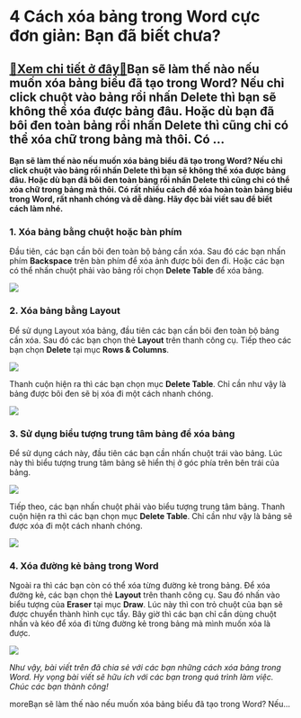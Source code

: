 4 Cách xóa bảng trong Word cực đơn giản: Bạn đã biết chưa?
==========================================================

[:gift:Xem chi tiết ở đây:gift:](https://hddtvn.com/4-cach-xoa-bang-trong-word-cuc-don-gian-ban-da-biet-chua/)Bạn sẽ làm thế nào nếu muốn xóa bảng biểu đã tạo trong Word? Nếu chỉ click chuột vào bảng rồi nhấn Delete thì bạn sẽ không thể xóa được bảng đâu. Hoặc dù bạn đã bôi đen toàn bảng rồi nhấn Delete thì cũng chỉ có thể xóa chữ trong bảng mà thôi. Có …
-------------------------------------------------------------------------------------------------------------------------------------------------------------------------------------------------------------------------------------------------------

**Bạn sẽ làm thế nào nếu muốn xóa bảng biểu đã tạo trong Word? Nếu chỉ click chuột vào bảng rồi nhấn Delete thì bạn sẽ không thể xóa được bảng đâu. Hoặc dù bạn đã bôi đen toàn bảng rồi nhấn Delete thì cũng chỉ có thể xóa chữ trong bảng mà thôi. Có rất nhiều cách để xóa hoàn toàn bảng biểu trong Word, rất nhanh chóng và dễ dàng. Hãy đọc bài viết sau để biết cách làm nhé.**


### 1. Xóa bảng bằng chuột hoặc bàn phím


Đầu tiên, các bạn cần bôi đen toàn bộ bảng cần xóa. Sau đó các bạn nhấn phím **Backspace** trên bàn phím để xóa ảnh được bôi đen đi. Hoặc các bạn có thể nhấn chuột phải vào bảng rồi chọn **Delete Table** để xóa bảng.


![](https://hddtvn.com/wp-content/uploads/2021/01/D2eKtnZ.png)


### 2. Xóa bảng bằng Layout


Để sử dụng Layout xóa bảng, đầu tiên các bạn cần bôi đen toàn bộ bảng cần xóa. Sau đó các bạn chọn thẻ **Layout** trên thanh công cụ. Tiếp theo các bạn chọn **Delete** tại mục **Rows & Columns**.


![](https://hddtvn.com/wp-content/uploads/2021/01/OLPh8Ck.png)


Thanh cuộn hiện ra thì các bạn chọn mục **Delete Table**. Chỉ cần như vậy là bảng được bôi đen sẽ bị xóa đi một cách nhanh chóng.


![](https://hddtvn.com/wp-content/uploads/2021/01/vfm5AiU.png)


### 3. Sử dụng biểu tượng trung tâm bảng để xóa bảng


Để sử dụng cách này, đầu tiên các bạn cần nhấn chuột trái vào bảng. Lúc này thì biểu tượng trung tâm bảng sẽ hiển thị ở góc phía trên bên trái của bảng.


![](https://hddtvn.com/wp-content/uploads/2021/01/JgibZgC.png)


Tiếp theo, các bạn nhấn chuột phải vào biểu tượng trung tâm bảng. Thanh cuộn hiện ra thì các bạn chọn mục **Delete Table**. Chỉ cần như vậy là bảng sẽ được xóa đi một cách nhanh chóng.


![](https://hddtvn.com/wp-content/uploads/2021/01/sOegn2l.png)


### 4. Xóa đường kẻ bảng trong Word


Ngoài ra thì các bạn còn có thể xóa từng đường kẻ trong bảng. Để xóa đường kẻ, các bạn chọn thẻ **Layout** trên thanh công cụ. Sau đó nhấn vào biểu tượng của **Eraser** tại mục **Draw**. Lúc này thì con trỏ chuột của bạn sẽ được chuyển thành hình cục tẩy. Bây giờ thì các bạn chỉ cần dùng chuột nhấn và kéo để xóa đi từng đường kẻ trong bảng mà mình muốn xóa là được.


[![](https://hddtvn.com/wp-content/uploads/2021/01/vD3yoyX.png)](https://hddtvn.com/wp-content/uploads/2021/01/vD3yoyX.png)


*Như vậy, bài viết trên đã chia sẻ với các bạn những cách xóa bảng trong Word. Hy vọng bài viết sẽ hữu ích với các bạn trong quá trình làm việc. Chúc các bạn thành công!*


moreBạn sẽ làm thế nào nếu muốn xóa bảng biểu đã tạo trong Word? Nếu…

